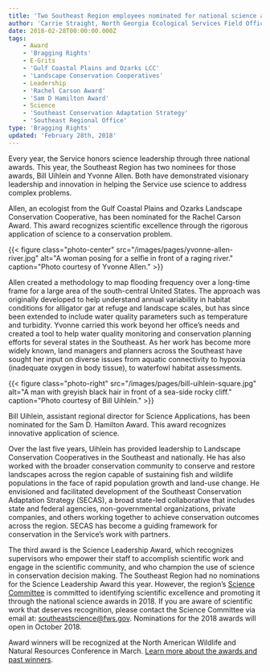 ```yaml
---
title: 'Two Southeast Region employees nominated for national science awards'
author: 'Carrie Straight, North Georgia Ecological Services Field Office'
date: 2018-02-28T00:00:00.000Z
tags:
    - Award
    - 'Bragging Rights'
    - E-Grits
    - 'Gulf Coastal Plains and Ozarks LCC'
    - 'Landscape Conservation Cooperatives'
    - Leadership
    - 'Rachel Carson Award'
    - 'Sam D Hamilton Award'
    - Science
    - 'Southeast Conservation Adaptation Strategy'
    - 'Southeast Regional Office'
type: 'Bragging Rights'
updated: 'February 28th, 2018'
---
```


Every year, the Service honors science leadership through three national awards. This year, the Southeast Region has two nominees for those awards, Bill Uihlein and Yvonne Allen. Both have demonstrated visionary leadership and innovation in helping the Service use science to address complex problems.

Allen, an ecologist from the Gulf Coastal Plains and Ozarks Landscape Conservation Cooperative, has been nominated for the Rachel Carson Award. This award recognizes scientific excellence through the rigorous application of science to a conservation problem.

{{< figure class="photo-center" src="/images/pages/yvonne-allen-river.jpg" alt="A woman posing for a selfie in front of a raging river." caption="Photo courtesy of Yvonne Allen." >}}

Allen  created a methodology to map flooding frequency over a long-time frame for a large area of the south-central United States.  The approach was originally developed to help understand annual variability in habitat conditions for alligator gar at refuge and landscape scales, but has since been extended to include water quality parameters such as temperature and turbidity.  Yvonne carried this work beyond her office’s needs and created a tool to help water quality monitoring and conservation planning efforts for several states in the Southeast.  As her work has become more widely known, land managers and planners across the Southeast have sought her input on diverse issues from aquatic connectivity to hypoxia (inadequate oxygen in body tissue), to waterfowl habitat assessments.

{{< figure class="photo-right" src="/images/pages/bill-uihlein-square.jpg" alt="A man with greyish black hair in front of a sea-side rocky cliff." caption="Photo courtesy of Bill Uihlein." >}}

Bill Uihlein, assistant regional director for Science Applications, has been nominated for the Sam D. Hamilton Award. This award recognizes innovative application of science.

Over the last five years, Uihlein has provided leadership to Landscape Conservation Cooperatives in the Southeast and nationally. He has also worked with the broader conservation community to conserve and restore landscapes across the region capable of sustaining fish and wildlife populations in the face of rapid population growth and land-use change.  He envisioned and facilitated development of the Southeast Conservation Adaptation Strategy (SECAS), a broad state-led collaborative that includes state and federal agencies, non-governmental organizations, private companies, and others working together to achieve conservation outcomes across the region. SECAS has become a guiding framework for conservation in the Service’s work with partners. 

The third award is the Science Leadership Award, which recognizes supervisors who empower their staff to accomplish scientific work and engage in the scientific community, and who champion the use of science in conservation decision making.  The Southeast Region had no nominations for the Science Leadership Award this year. However, the region’s [Science Committee](https://www.fws.gov/southeast/science/committee/) is committed to identifying scientific excellence and promoting it through the national science awards in 2018. If you are aware of scientific work that deserves recognition, please contact the Science Committee via email at: [southeastscience@fws.gov](mailto:southeastscience@fws.gov).  Nominations for the 2018 awards will open in October 2018.

Award winners will be recognized at the North American Wildlife and Natural Resources Conference in March. [Learn more about the awards and past winners](https://www.fws.gov/science/awards.html). 
